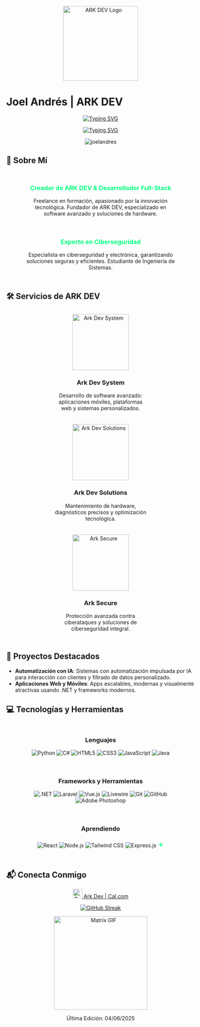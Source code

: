 <p align="center">
  <img src="https://arkdev.pages.dev/src/1001136218removebgpreview.png" alt="ARK DEV Logo" width="200"/>
</p>

# Joel Andrés | ARK DEV

<p align="center">
  <a href="https://git.io/typing-svg"><img src="https://readme-typing-svg.herokuapp.com?font=Fira+Code&weight=600&size=30&duration=3000&pause=5000&color=00FF7F&center=true&vCenter=true&width=1000&lines=¡Hola%2C+soy+Joel+Andrés!" alt="Typing SVG" /></a>
</p>

<p align="center">
  <a href="https://git.io/typing-svg"><img src="https://readme-typing-svg.herokuapp.com?font=Fira+Code&weight=400&size=25&duration=3000&pause=5000&color=32CD32¢er=true&vCenter=true&width=1000&lines=Ark+Dev+%7C+Efficiency+&+Modernity" alt="Typing SVG" /></a>
</p>

<p align="center">
  <img src="https://komarev.com/ghpvc/?username=joelandres&label=Visitas+al+perfil&base=1230&abbreviated=true&color=00FF7F&style=for-the-badge" alt="joelandres" />
</p>

## 🚀 Sobre Mí

<div style="display: flex; justify-content: center; flex-wrap: wrap; text-align: center;">
  <div style="flex: 1; min-width: 300px; max-width: 400px; margin: 10px;">
    <h3 style="color: #00FF7F;">Creador de ARK DEV & Desarrollador Full-Stack</h3>
    <p>Freelance en formación, apasionado por la innovación tecnológica. Fundador de ARK DEV, especializado en software avanzado y soluciones de hardware.</p>
  </div>
  <div style="flex: 1; min-width: 300px; max-width: 400px; margin: 10px;">
    <h3 style="color: #00FF7F;">Experto en Ciberseguridad</h3>
    <p>Especialista en ciberseguridad y electrónica, garantizando soluciones seguras y eficientes. Estudiante de Ingeniería de Sistemas.</p>
  </div>
</div>

## 🛠️ Servicios de ARK DEV

<div style="display: flex; justify-content: center; flex-wrap: wrap; text-align: center;">
  <div style="margin: 10px; max-width: 250px;">
    <img src="https://arkdev.pages.dev/src/arkdevsystem.png" alt="Ark Dev System" width="150"/>
    <h3>Ark Dev System</h3>
    <p>Desarrollo de software avanzado: aplicaciones móviles, plataformas web y sistemas personalizados.</p>
  </div>
  <div style="margin: 10px; max-width: 250px;">
    <img src="https://arkdev.pages.dev/src/arkdevsolutions.png" alt="Ark Dev Solutions" width="150"/>
    <h3>Ark Dev Solutions</h3>
    <p>Mantenimiento de hardware, diagnósticos precisos y optimización tecnológica.</p>
  </div>
  <div style="margin: 10px; max-width: 250px;">
    <img src="https://arkdev.pages.dev/src/arksecure.png" alt="Ark Secure" width="150"/>
    <h3>Ark Secure</h3>
    <p>Protección avanzada contra ciberataques y soluciones de ciberseguridad integral.</p>
  </div>
</div>

## 🌟 Proyectos Destacados

- **Automatización con IA**: Sistemas con automatización impulsada por IA para interacción con clientes y filtrado de datos personalizado.
- **Aplicaciones Web y Móviles**: Apps escalables, modernas y visualmente atractivas usando .NET y frameworks modernos.

## 💻 Tecnologías y Herramientas

<div style="display: flex; justify-content: center; flex-wrap: wrap; text-align: center;">
  <div style="flex: 1; min-width: 300px; max-width: 400px; margin: 10px;">
    <h3>Lenguajes</h3>
    <p>
      <img src="https://img.shields.io/badge/python-3670A0?style=for-the-badge&logo=python&logoColor=ffdd54" alt="Python" />
      <img src="https://img.shields.io/badge/c%23-%23239120.svg?style=for-the-badge&logo=csharp&logoColor=white" alt="C#" />
      <img src="https://img.shields.io/badge/html5-%23E34F26.svg?style-for-the-badge&logo=html5&logoColor=white" alt="HTML5" />
      <img src="https://img.shields.io/badge/css3-%231572B6.svg?style-for-the-badge&logo=css3&logoColor=white" alt="CSS3" />
      <img src="https://img.shields.io/badge/javascript-%23323330.svg?style-for-the-badge&logo=javascript&logoColor=%23F7DF1E" alt="JavaScript" />
      <img src="https://img.shields.io/badge/java-%23ED8B00.svg?style-for-the-badge&logo=openjdk&logoColor=white" alt="Java" />
    </p>
  </div>
  <div style="flex: 1; min-width: 300px; max-width: 400px; margin: 10px;">
    <h3>Frameworks y Herramientas</h3>
    <p>
      <img src="https://img.shields.io/badge/.NET-5C2D91?style=for-the-badge&logo=.net&logoColor=white" alt=".NET" />
      <img src="https://img.shields.io/badge/Laravel-FF2D20?style=for-the-badge&logo=laravel&logoColor=white" alt="Laravel" />
      <img src="https://img.shields.io/badge/Vue.js-4FC08D?style=for-the-badge&logo=vue.js&logoColor=white" alt="Vue.js" />
      <img src="https://img.shields.io/badge/Livewire-4E56A2?style-for-the-badge&logo=laravel&logoColor=white" alt="Livewire" />
      <img src="https://img.shields.io/badge/git-%23F05033.svg?style-for-the-badge&logo=git&logoColor=white" alt="Git" />
      <img src="https://img.shields.io/badge/github-%23121011.svg?style-for-the-badge&logo=github&logoColor=white" alt="GitHub" />
      <img src="https://img.shields.io/badge/adobe%20photoshop-%2331A8FF.svg?style-for-the-badge&logo=adobe%20photoshop&logoColor=white" alt="Adobe Photoshop" />
    </p>
  </div>
</div>

<div style="display: flex; justify-content: center; text-align: center;">
  <div style="margin: 10px;">
    <h3>Aprendiendo</h3>
    <p>
      <img src="https://img.shields.io/badge/react-%2320232a.svg?style-for-the-badge&logo=react&logoColor=%2361DAFB" alt="React" />
      <img src="https://img.shields.io/badge/node.js-6DA55F?style-for-the-badge&logo=node.js&logoColor=white" alt="Node.js" />
      <img src="https://img.shields.io/badge/Tailwind_CSS-38B2AC?style-for-the-badge&logo=tailwind-css&logoColor=white" alt="Tailwind CSS" />
      <img src="https://img.shields.io/badge/Express.js-404D59?style-for-the-badge&logo=express&logoColor=white" alt="Express.js" />
      <span style="font-size: 24px; color: #00FF7F;">+</span>
    </p>
  </div>
</div>

## 📬 Conecta Conmigo

<p align="center">
   <a href="https://cal.com/ark-dev"><img width="25px" src="https://img.icons8.com/?size=100&id=43969&format=png&color=000000" alt="Cal.com"> Ark Dev | Cal.com</a>
</p>

<p align="center">
  <a href="https://git.io/streak-stats">
    <img src="https://github-readme-streak-stats.herokuapp.com?user=joelandres&theme=midnight-purple&date_format=j%20M%5B%20Y%5D&card_width=500&card_height=200&fire=00FF7F" alt="GitHub Streak" />
  </a>
</p>

<p align="center">
  <img src="https://github.com/sharif-islam96403/sharif-islam96403/blob/main/PurpleMatrix.gif" alt="Matrix GIF" width="250"/>
</p>

<p align="center">Última Edición: 04/06/2025</p>

